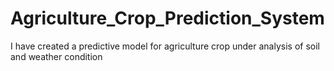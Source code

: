 # Agriculture_Crop_Prediction_System
I have created a predictive model for agriculture crop under analysis of soil and weather condition
